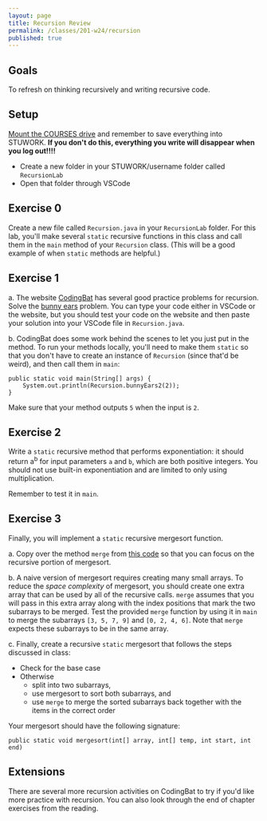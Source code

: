 ```yaml
---
layout: page
title: Recursion Review
permalink: /classes/201-w24/recursion
published: true
---
```


## Goals
To refresh on thinking recursively and writing recursive code.

## Setup
[Mount the COURSES drive](getting-started) and remember to save everything into STUWORK. **If you don't do this, everything you write will disappear when you log out!!!!**
* Create a new folder in your STUWORK/username folder called `RecursionLab`
* Open that folder through VSCode

## Exercise 0
Create a new file called `Recursion.java` in your `RecursionLab` folder.
For this lab, you'll make several `static` recursive functions in this class and call them in the `main` method of your `Recursion` class.
(This will be a good example of when `static` methods are helpful.)

## Exercise 1

a. The website [CodingBat](https://codingbat.com/) has several good practice problems for recursion. Solve the [bunny ears](https://codingbat.com/prob/p107330) problem. You can type your code either in VSCode or the website, but you should test your code on the website and then paste your solution into your VSCode file in `Recursion.java`.

b. CodingBat does some work behind the scenes to let you just put in the method. To run your methods locally, you'll need to make them `static` so that you don't have to create an instance of `Recursion` (since that'd be weird), and then call them in `main`:
```
public static void main(String[] args) {
    System.out.println(Recursion.bunnyEars2(2));
}
```
Make sure that your method outputs `5` when the input is `2`.


## Exercise 2
Write a `static` recursive method that performs exponentiation: it should return a<sup>b</sup> for input parameters `a` and `b`, which are both positive integers. You should not use built-in exponentiation and are limited to only using multiplication.

Remember to test it in `main`.

## Exercise 3
Finally, you will implement a `static` recursive mergesort function. 

a. Copy over the method `merge` from [this code](Recursion.java) so that you can focus on the recursive portion of mergesort.

b. A naive version of mergesort requires creating many small arrays. To reduce the *space complexity* of mergesort, you should create one extra array that can be used by all of the recursive calls. `merge` assumes that you will pass in this extra array along with the index positions that mark the two subarrays to be merged. Test the provided `merge` function by using it in `main` to merge the subarrays `[3, 5, 7, 9]` and `[0, 2, 4, 6]`. Note that `merge` expects these subarrays to be in the same array.

c. Finally, create a recursive `static` mergesort that follows the steps discussed in class:

* Check for the base case
* Otherwise 
    * split into two subarrays,
    * use mergesort to sort both subarrays, and
    * use `merge` to merge the sorted subarrays back together with the items in the correct order

Your mergesort should have the following signature:
```
public static void mergesort(int[] array, int[] temp, int start, int end)
```

## Extensions
There are several more recursion activities on CodingBat to try if you'd like more practice with recursion. You can also look through the end of chapter exercises from the reading.
